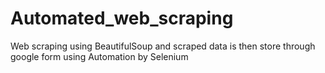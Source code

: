 # Automated_web_scraping
Web scraping using BeautifulSoup and scraped data is then store through google form using Automation by Selenium  
